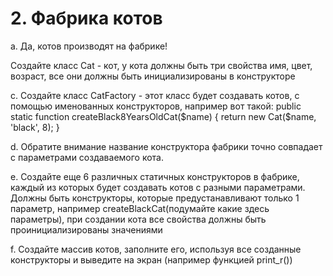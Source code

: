 # 2. Фабрика котов

a. Да, котов производят на фабрике!

Создайте класс Cat - кот, у кота должны быть три свойства имя, цвет, возраст, все они должны
быть инициализированы в конструкторе

c. Создайте класс CatFactory - этот класс будет создавать котов, с помощью именованных
конструкторов, например вот такой:
public static function createBlack8YearsOldCat($name)
{
return new Cat($name, 'black', 8);
}

d. Обратите внимание название конструктора фабрики точно совпадает с параметрами создаваемого
кота.

e. Создайте еще 6 различных статичных конструкторов в фабрике, каждый из которых будет
создавать котов с разными параметрами. Должны быть конструкторы, которые
предустанавливают только 1 параметр, например createBlackCat(подумайте какие здесь
параметры), при создании кота все свойства должны быть проинициализированы значениями

f. Создайте массив котов, заполните его, используя все созданные конструкторы и выведите на
экран (например функцией print_r())

